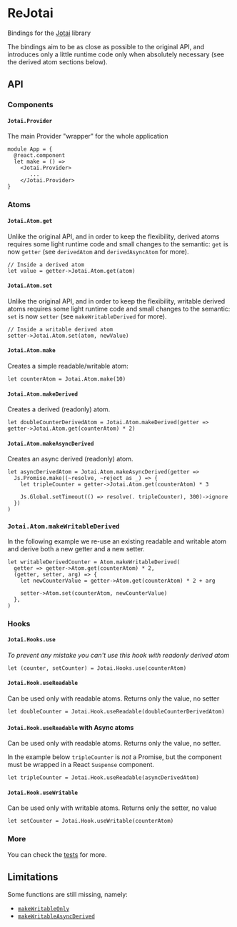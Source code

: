 # ReJotai

Bindings for the [Jotai](https://github.com/pmndrs/jotai) library

The bindings aim to be as close as possible to the original API, and introduces only a little runtime code only when absolutely necessary (see the derived atom sections below).

## API

### Components

#### `Jotai.Provider`

The main Provider "wrapper" for the whole application

```rescript
module App = {
  @react.component
  let make = () =>
    <Jotai.Provider>
       ...
    </Jotai.Provider>
}
```

### Atoms

#### `Jotai.Atom.get`

Unlike the original API, and in order to keep the flexibility, derived atoms requires some light runtime code and small changes to the semantic: `get` is now `getter` (see `derivedAtom` and `derivedAsyncAtom` for more).

```rescript
// Inside a derived atom
let value = getter->Jotai.Atom.get(atom)
```

#### `Jotai.Atom.set`

Unlike the original API, and in order to keep the flexibility, writable derived atoms requires some light runtime code and small changes to the semantic: `set` is now `setter` (see `makeWritableDerived` for more).

```rescript
// Inside a writable derived atom
setter->Jotai.Atom.set(atom, newValue)
```

#### `Jotai.Atom.make`

Creates a simple readable/writable atom:

```rescript
let counterAtom = Jotai.Atom.make(10)
```

#### `Jotai.Atom.makeDerived`

Creates a derived (readonly) atom.

```rescript
let doubleCounterDerivedAtom = Jotai.Atom.makeDerived(getter => getter->Jotai.Atom.get(counterAtom) * 2)
```

#### `Jotai.Atom.makeAsyncDerived`

Creates an async derived (readonly) atom.

```rescript
let asyncDerivedAtom = Jotai.Atom.makeAsyncDerived(getter =>
  Js.Promise.make((~resolve, ~reject as _) => {
    let tripleCounter = getter->Jotai.Atom.get(counterAtom) * 3

    Js.Global.setTimeout(() => resolve(. tripleCounter), 300)->ignore
  })
)
```

### `Jotai.Atom.makeWritableDerived`

In the following example we re-use an existing readable and writable atom
and derive both a new getter and a new setter.

```rescript
let writableDerivedCounter = Atom.makeWritableDerived(
  getter => getter->Atom.get(counterAtom) * 2,
  (getter, setter, arg) => {
    let newCounterValue = getter->Atom.get(counterAtom) * 2 + arg

    setter->Atom.set(counterAtom, newCounterValue)
  },
)
```

### Hooks

#### `Jotai.Hooks.use`

_To prevent any mistake you can't use this hook with readonly derived atom_

```rescript
let (counter, setCounter) = Jotai.Hooks.use(counterAtom)
```

#### `Jotai.Hook.useReadable`

Can be used only with readable atoms. Returns only the value, no setter

```rescript
let doubleCounter = Jotai.Hook.useReadable(doubleCounterDerivedAtom)
```

#### `Jotai.Hook.useReadable` with Async atoms

Can be used only with readable atoms. Returns only the value, no setter.

In the example below `tripleCounter` is _not_ a Promise, but the component must be wrapped
in a React `Suspense` component.

```rescript
let tripleCounter = Jotai.Hook.useReadable(asyncDerivedAtom)
```

#### `Jotai.Hook.useWritable`

Can be used only with writable atoms. Returns only the setter, no value

```rescript
let setCounter = Jotai.Hook.useWritable(counterAtom)
```

### More

You can check the [tests](test/Main_Test.res) for more.

## Limitations

Some functions are still missing, namely:

- [`makeWritableOnly`](https://github.com/gaku-sei/re-jotai/issues/2)
- [`makeWritableAsyncDerived`](https://github.com/gaku-sei/re-jotai/issues/3)
